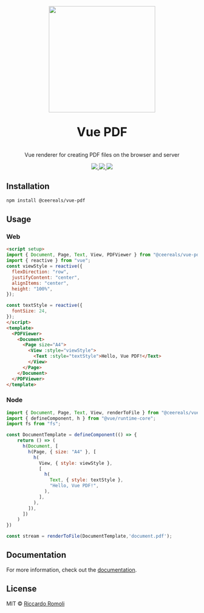 <p align="center">
  <img src="https://github.com/user-attachments/assets/23cc30bf-0935-4414-be49-ac0f2d619329" height="280px"/>
  <p align="center" style="font-size: 32px"><b>Vue PDF</b></p>
  <p align="center">Vue renderer for creating PDF files on the browser and server</p>
  <p align="center">
    <a href="https://www.npmjs.com/package/@ceereals/vue-pdf">
      <img src="https://img.shields.io/npm/v/@ceereals/vue-pdf?style=flat&colorA=000000&colorB=000000" />
    </a>
    <a href="https://github.com/Ceereals/vue-pdf/blob/main/LICENSE">
      <img src="https://img.shields.io/github/license/Ceereals/vue-pdf?style=flat&colorA=000000&colorB=000000" />
    </a>
    <a href="https://app.netlify.com/sites/ceereals-vue-pdf/deploys">
      <img src="https://api.netlify.com/api/v1/badges/4832595c-7f8c-48c4-bbc8-d1cc56c93b44/deploy-status" />
    </a>
  </p>
</p>

## Installation

```bash
npm install @ceereals/vue-pdf
```

## Usage

### Web

```html
<script setup>
import { Document, Page, Text, View, PDFViewer } from "@ceereals/vue-pdf";
import { reactive } from "vue";
const viewStyle = reactive({
  flexDirection: "row",
  justifyContent: "center",
  alignItems: "center",
  height: "100%",
});

const textStyle = reactive({
  fontSize: 24,
});
</script>
<template>
  <PDFViewer>
    <Document>
      <Page size="A4">
        <View :style="viewStyle">
          <Text :style="textStyle">Hello, Vue PDF!</Text>
        </View>
      </Page>
    </Document>
  </PDFViewer>
</template>
```

### Node

```javascript
import { Document, Page, Text, View, renderToFile } from "@ceereals/vue-pdf";
import { defineComponent, h } from "@vue/runtime-core";
import fs from "fs";

const DocumentTemplate = defineComponent(() => {
    return () => (
      h(Document, [
        h(Page, { size: "A4" }, [
          h(
            View, { style: viewStyle },
            [
              h(
                Text, { style: textStyle },
                "Hello, Vue PDF!",
              ),
            ],
          ),
        ]),
      ])
    )
})

const stream = renderToFile(DocumentTemplate,'document.pdf');
```

## Documentation

For more information, check out the [documentation](https://vue-pdf.org).

## License

MIT © [Riccardo Romoli](http://github.com/Ceereals)
